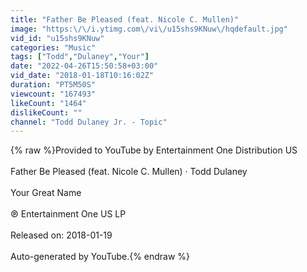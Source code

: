 ```yaml
---
title: "Father Be Pleased (feat. Nicole C. Mullen)"
image: "https:\/\/i.ytimg.com\/vi\/u15shs9KNuw\/hqdefault.jpg"
vid_id: "u15shs9KNuw"
categories: "Music"
tags: ["Todd","Dulaney","Your"]
date: "2022-04-26T15:50:58+03:00"
vid_date: "2018-01-18T10:16:02Z"
duration: "PT5M50S"
viewcount: "167493"
likeCount: "1464"
dislikeCount: ""
channel: "Todd Dulaney Jr. - Topic"
---
```

{% raw %}Provided to YouTube by Entertainment One Distribution US<br /><br />Father Be Pleased (feat. Nicole C. Mullen) · Todd Dulaney<br /><br />Your Great Name<br /><br />℗ Entertainment One US LP<br /><br />Released on: 2018-01-19<br /><br />Auto-generated by YouTube.{% endraw %}
